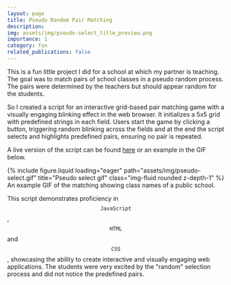 ```yaml
---
layout: page
title: Pseudo Random Pair Matching
description: 
img: assets/img/pseudo-select_title_preview.png
importance: 1
category: fun
related_publications: false
---
```


This is a fun little project I did for a school at which my partner is teaching.
The goal was to match pairs of school classes in a pseudo random process.
The pairs were determined by the teachers but should appear random for the students.

So I created a script for an interactive grid-based pair matching game with a visually engaging blinking effect in the web browser.
It initializes a 5x5 grid with predefined strings in each field.
Users start the game by clicking a button, triggering random blinking across the fields and at the end the script selects and highlights predefined pairs, ensuring no pair is repeated.

A live version of the script can be found [here](https://muellerr.web.cern.ch/blink/) or an example in the GIF below.

<div class="row justify-content-sm-center">
    <div class="col-sm-9 mt-3 mt-md-0">
        {% include figure.liquid loading="eager" path="assets/img/pseudo-select.gif" title="Pseudo select gif" class="img-fluid rounded z-depth-1" %}
    </div>
</div>
<div class="caption">
    An example GIF of the matching showing class names of a public school.
</div>

This script demonstrates proficiency in $$\texttt{JavaScript}$$, $$\texttt{HTML}$$ and $$\texttt{CSS}$$, showcasing the ability to create interactive and visually engaging web applications.
The students were very excited by the "random" selection process and did not notice the predefined pairs.